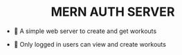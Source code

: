 <h1 align="center">MERN AUTH SERVER</h1>


- 🔭 A simple web server to create and get workouts


- 🔭 Only logged in users can view and create workouts
